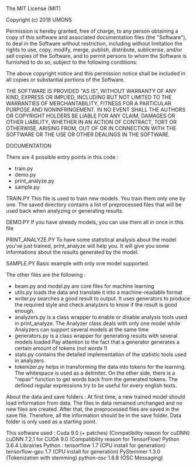 The MIT License (MIT)

Copyright (c) 2018 UMONS

Permission is hereby granted, free of charge, to any person obtaining a copy
of this software and associated documentation files (the "Software"), to deal
in the Software without restriction, including without limitation the rights
to use, copy, modify, merge, publish, distribute, sublicense, and/or sell
copies of the Software, and to permit persons to whom the Software is
furnished to do so, subject to the following conditions:

The above copyright notice and this permission notice shall be included in all
copies or substantial portions of the Software.

THE SOFTWARE IS PROVIDED "AS IS", WITHOUT WARRANTY OF ANY KIND, EXPRESS OR
IMPLIED, INCLUDING BUT NOT LIMITED TO THE WARRANTIES OF MERCHANTABILITY,
FITNESS FOR A PARTICULAR PURPOSE AND NONINFRINGEMENT. IN NO EVENT SHALL THE
AUTHORS OR COPYRIGHT HOLDERS BE LIABLE FOR ANY CLAIM, DAMAGES OR OTHER
LIABILITY, WHETHER IN AN ACTION OF CONTRACT, TORT OR OTHERWISE, ARISING FROM,
OUT OF OR IN CONNECTION WITH THE SOFTWARE OR THE USE OR OTHER DEALINGS IN THE
SOFTWARE.

DOCUMENTATION

There are 4 possible entry points in this code :
- train.py
- demo.py
- print_analyze.py
- sample.py

TRAIN.PY
This file is used to train new models.
You train them only one by one.
The saved directory contains a list of preprocessed files that will be used back when analyzing or generating results.

DEMO.PY
If you have already models, you can use them all in once in this file

PRINT_ANALYZE.PY
To have some statistical analysis about the model you've just trained, print_analyze will help you.
It will give you some informations about the results generated by the model.

SAMPLE.PY
Basic example with only one model supported.

The other files are the following :
- beam.py and model.py are core files for machine learning
- utils.py loads the data and translate it into a machine-readable format
- writer.py searches a good result to output.
    It uses generators to produce the required style and check analyzers to know if the result is good enough.
- analyzers.py is a class wrapper to enable or disable analysis tools used in print_analyze.
    The Analyzer class deals with only one model while Analyzers can support several models at the same time
- generators.py is a class wrapper for generating results with several models loaded
    Pay attention to the fact that a generator generates a certain amount of tokens (not words !)
- stats.py contains the detailed implementation of the statistic tools used in analyzers
- tokenizer.py helps in transforming the data into tokens for the learning. The whitespace is used as a delimiter.
    On the other side, there is a "repair" function to get words back from the generated tokens.
    The defined regular expressions try to be useful for every english texts.

About the data and save folders :
At first time, a new trained model should load information from data.
The files in data remained unchanged and no new files are created.
After that, the preprocessed files are saved in the save file.
Therefore, all the information should be in the save folder.
Data folder is only used as a starting point.

This software used : 
Cuda 9.0 (+ patches) (Compatibility reason for cuDNN)
cuDNN 7.2.1 for CUDA 9.0 (Compatibility reason for TensorFlow)
Python 3.6.4
Librairies Python :
    tensorflow 1.7 (CPU install for generation)
    tensorflow-gpu 1.7 (CPU install for generation)
    PyStemmer 1.3.0 (Tokenization with stemming)
    python-osc 1.6.8 (OSC Messaging)